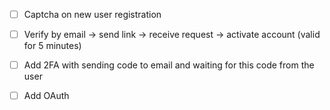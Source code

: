 - [ ] Captcha on new user registration

- [ ] Verify by email -> send link -> receive request -> activate account (valid for 5 minutes)

- [ ] Add 2FA with sending code to email and waiting for this code from the user

- [ ] Add OAuth
